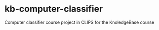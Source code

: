 kb-computer-classifier
======================

Computer classifier course project in CLIPS  for the KnoledgeBase course
